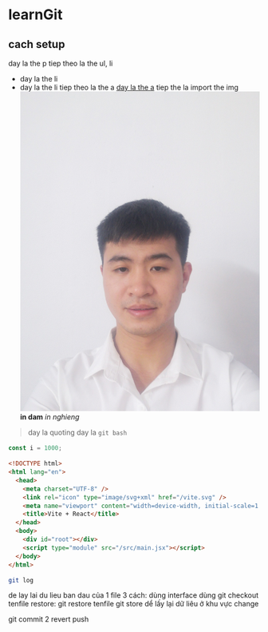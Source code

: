 # learnGit
## cach setup
day la the p
tiep theo la the ul, li
- day la the li
- day la the li
tiep theo la the a
[day la the a](google.com)
tiep the la import the img
![day la the img](./learnGit/src/assets/1111.jpg)
**in dam**
*in nghieng*
>day la quoting
day la `git bash`
``` js
const i = 1000;
```
``` html
<!DOCTYPE html>
<html lang="en">
  <head>
    <meta charset="UTF-8" />
    <link rel="icon" type="image/svg+xml" href="/vite.svg" />
    <meta name="viewport" content="width=device-width, initial-scale=1.0" />
    <title>Vite + React</title>
  </head>
  <body>
    <div id="root"></div>
    <script type="module" src="/src/main.jsx"></script>
  </body>
</html>
```

```bash
git log
```
de lay lai du lieu ban dau của 1 file
3 cách: dùng interface
dùng git checkout tenfile
restore: git restore tenfile
git store dể lấy lại dữ liêu ở khu vực change

git commit 2 revert push
